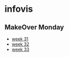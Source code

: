 # infovis

## MakeOver Monday

* [week 31](https://martinoli93.github.io/infovis/w312.html)
* [week 32](https://martinoli93.github.io/infovis/w32.html)
* [week 33](https://martinoli93.github.io/infovis/w33.html)

